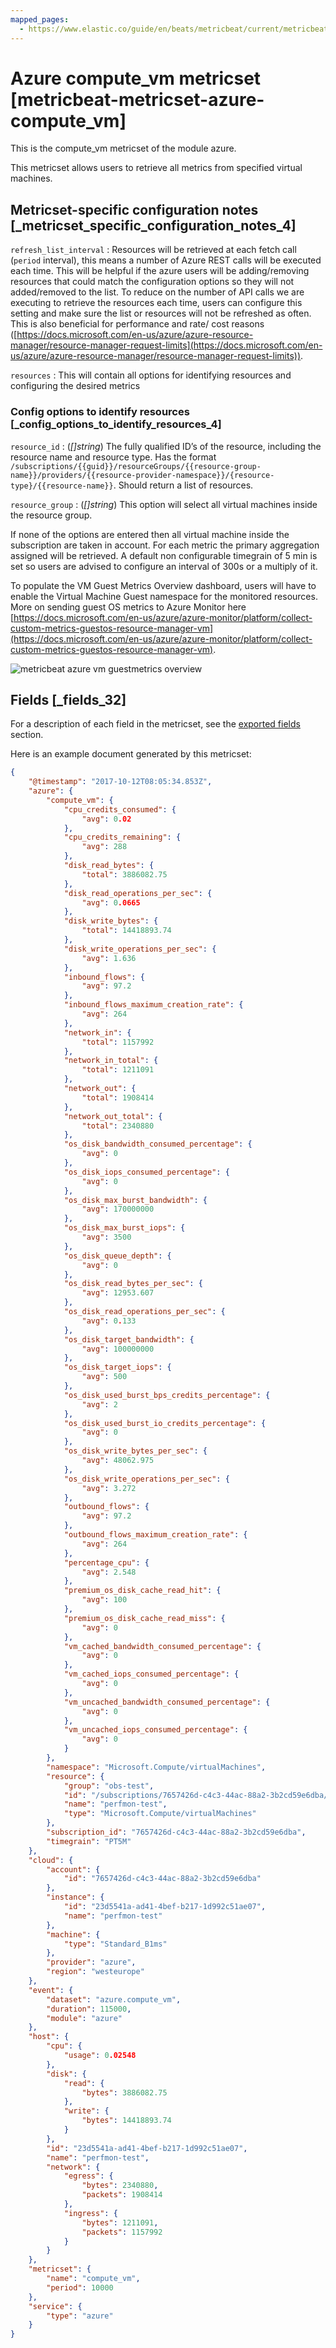 ```yaml
---
mapped_pages:
  - https://www.elastic.co/guide/en/beats/metricbeat/current/metricbeat-metricset-azure-compute_vm.html
---
```


# Azure compute_vm metricset [metricbeat-metricset-azure-compute_vm]

This is the compute_vm metricset of the module azure.

This metricset allows users to retrieve all metrics from specified virtual machines.


## Metricset-specific configuration notes [_metricset_specific_configuration_notes_4]

`refresh_list_interval`
:   Resources will be retrieved at each fetch call (`period` interval), this means a number of Azure REST calls will be executed each time. This will be helpful if the azure users will be adding/removing resources that could match the configuration options so they will not added/removed to the list. To reduce on the number of API calls we are executing to retrieve the resources each time, users can configure this setting and make sure the list or resources will not be refreshed as often. This is also beneficial for performance and rate/ cost reasons ([https://docs.microsoft.com/en-us/azure/azure-resource-manager/resource-manager-request-limits](https://docs.microsoft.com/en-us/azure/azure-resource-manager/resource-manager-request-limits)).

`resources`
:   This will contain all options for identifying resources and configuring the desired metrics


### Config options to identify resources [_config_options_to_identify_resources_4]

`resource_id`
:   (*[]string*) The fully qualified ID’s of the resource, including the resource name and resource type. Has the format `/subscriptions/{{guid}}/resourceGroups/{{resource-group-name}}/providers/{{resource-provider-namespace}}/{resource-type}/{{resource-name}}`. Should return a list of resources.

`resource_group`
:   (*[]string*) This option will select all virtual machines inside the resource group.

If none of the options are entered then all virtual machine inside the subscription are taken in account. For each metric the primary aggregation assigned will be retrieved. A default non configurable timegrain of 5 min is set so users are advised to configure an interval of 300s or  a multiply of it.

To populate the VM Guest Metrics Overview dashboard, users will have to enable the Virtual Machine Guest namespace for the monitored resources. More on sending guest OS metrics to Azure Monitor here [https://docs.microsoft.com/en-us/azure/azure-monitor/platform/collect-custom-metrics-guestos-resource-manager-vm](https://docs.microsoft.com/en-us/azure/azure-monitor/platform/collect-custom-metrics-guestos-resource-manager-vm).

![metricbeat azure vm guestmetrics overview](images/metricbeat-azure-vm-guestmetrics-overview.png)

## Fields [_fields_32]

For a description of each field in the metricset, see the [exported fields](/reference/metricbeat/exported-fields-azure.md) section.

Here is an example document generated by this metricset:

```json
{
    "@timestamp": "2017-10-12T08:05:34.853Z",
    "azure": {
        "compute_vm": {
            "cpu_credits_consumed": {
                "avg": 0.02
            },
            "cpu_credits_remaining": {
                "avg": 288
            },
            "disk_read_bytes": {
                "total": 3886082.75
            },
            "disk_read_operations_per_sec": {
                "avg": 0.0665
            },
            "disk_write_bytes": {
                "total": 14418893.74
            },
            "disk_write_operations_per_sec": {
                "avg": 1.636
            },
            "inbound_flows": {
                "avg": 97.2
            },
            "inbound_flows_maximum_creation_rate": {
                "avg": 264
            },
            "network_in": {
                "total": 1157992
            },
            "network_in_total": {
                "total": 1211091
            },
            "network_out": {
                "total": 1908414
            },
            "network_out_total": {
                "total": 2340880
            },
            "os_disk_bandwidth_consumed_percentage": {
                "avg": 0
            },
            "os_disk_iops_consumed_percentage": {
                "avg": 0
            },
            "os_disk_max_burst_bandwidth": {
                "avg": 170000000
            },
            "os_disk_max_burst_iops": {
                "avg": 3500
            },
            "os_disk_queue_depth": {
                "avg": 0
            },
            "os_disk_read_bytes_per_sec": {
                "avg": 12953.607
            },
            "os_disk_read_operations_per_sec": {
                "avg": 0.133
            },
            "os_disk_target_bandwidth": {
                "avg": 100000000
            },
            "os_disk_target_iops": {
                "avg": 500
            },
            "os_disk_used_burst_bps_credits_percentage": {
                "avg": 2
            },
            "os_disk_used_burst_io_credits_percentage": {
                "avg": 0
            },
            "os_disk_write_bytes_per_sec": {
                "avg": 48062.975
            },
            "os_disk_write_operations_per_sec": {
                "avg": 3.272
            },
            "outbound_flows": {
                "avg": 97.2
            },
            "outbound_flows_maximum_creation_rate": {
                "avg": 264
            },
            "percentage_cpu": {
                "avg": 2.548
            },
            "premium_os_disk_cache_read_hit": {
                "avg": 100
            },
            "premium_os_disk_cache_read_miss": {
                "avg": 0
            },
            "vm_cached_bandwidth_consumed_percentage": {
                "avg": 0
            },
            "vm_cached_iops_consumed_percentage": {
                "avg": 0
            },
            "vm_uncached_bandwidth_consumed_percentage": {
                "avg": 0
            },
            "vm_uncached_iops_consumed_percentage": {
                "avg": 0
            }
        },
        "namespace": "Microsoft.Compute/virtualMachines",
        "resource": {
            "group": "obs-test",
            "id": "/subscriptions/7657426d-c4c3-44ac-88a2-3b2cd59e6dba/resourceGroups/obs-test/providers/Microsoft.Compute/virtualMachines/perfmon-test",
            "name": "perfmon-test",
            "type": "Microsoft.Compute/virtualMachines"
        },
        "subscription_id": "7657426d-c4c3-44ac-88a2-3b2cd59e6dba",
        "timegrain": "PT5M"
    },
    "cloud": {
        "account": {
            "id": "7657426d-c4c3-44ac-88a2-3b2cd59e6dba"
        },
        "instance": {
            "id": "23d5541a-ad41-4bef-b217-1d992c51ae07",
            "name": "perfmon-test"
        },
        "machine": {
            "type": "Standard_B1ms"
        },
        "provider": "azure",
        "region": "westeurope"
    },
    "event": {
        "dataset": "azure.compute_vm",
        "duration": 115000,
        "module": "azure"
    },
    "host": {
        "cpu": {
            "usage": 0.02548
        },
        "disk": {
            "read": {
                "bytes": 3886082.75
            },
            "write": {
                "bytes": 14418893.74
            }
        },
        "id": "23d5541a-ad41-4bef-b217-1d992c51ae07",
        "name": "perfmon-test",
        "network": {
            "egress": {
                "bytes": 2340880,
                "packets": 1908414
            },
            "ingress": {
                "bytes": 1211091,
                "packets": 1157992
            }
        }
    },
    "metricset": {
        "name": "compute_vm",
        "period": 10000
    },
    "service": {
        "type": "azure"
    }
}
```


